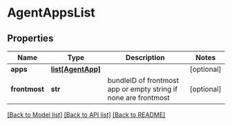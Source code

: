 # AgentAppsList



## Properties
Name | Type | Description | Notes
------------ | ------------- | ------------- | -------------
**apps** | [**list[AgentApp]**](AgentApp.md) |  | [optional] 
**frontmost** | **str** | bundleID of frontmost app or empty string if none are frontmost | [optional] 

[[Back to Model list]](../README.md#documentation-for-models) [[Back to API list]](../README.md#documentation-for-api-endpoints) [[Back to README]](../README.md)


